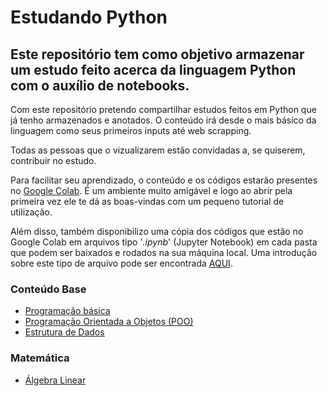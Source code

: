 # Estudando Python
## Este repositório tem como objetivo armazenar um estudo feito acerca da linguagem Python com o auxílio de notebooks.

Com este repositório pretendo compartilhar estudos feitos em Python que já tenho armazenados e anotados.
O conteúdo irá desde o mais básico da linguagem como seus primeiros inputs até web scrapping.

Todas as pessoas que o vizualizarem estão convidadas a, se quiserem, contribuir no estudo. 

Para facilitar seu aprendizado, o conteúdo e os códigos estarão presentes no [Google Colab](https://colab.research.google.com/?utm_source=scs-index). É um ambiente muito amigável e logo ao abrir pela primeira vez ele te dá as boas-vindas com um pequeno tutorial de utilização.

Além disso, também disponibilizo uma cópia dos códigos que estão no Google Colab em arquivos tipo '*.ipynb*' (Jupyter Notebook) em cada pasta que podem ser baixados e rodados na sua máquina local.
Uma introdução sobre este tipo de arquivo pode ser encontrada [AQUI](https://letscode.com.br/blog/introducao-ao-jupyter-notebook).

### Conteúdo Base

- [Programação básica](/programacao_basica)
- [Programação Orientada a Objetos (POO)](/orientacao_a_objetos)
- [Estrutura de Dados](/estrutura_de_dados)

### Matemática
- [Álgebra Linear](/algebra_linear)
